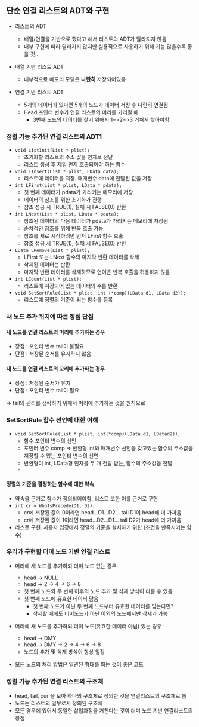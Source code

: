 ## 단순 연결 리스트의 ADT와 구현

- 리스트의 ADT

  - 배열/연결을 기반으로 했다고 해서 리스트의 ADT가 달라지지 않음
  - 내부 구현에 따라 달라지지 않지만 실용적으로 사용하기 위해 기능 많을수록 좋을 것..

- 배열 기반 리스트 ADT
  - 내부적으로 메모리 모델은 **나란히** 저장되어있음
- 연결 기반 리스트 ADT
  - 5개의 데이터가 있다면 5개의 노드가 데이터 저장 후 나란히 연결됨
  - Head 포인터 변수가 연결 리스트의 머리를 가리킬 때
    - 3번째 노드의 데이터를 찾기 위해서 1=>2=>3 거쳐서 찾아야함

### 정렬 기능 추가된 연결 리스트의 ADT1

- `void ListInit(List * plist);`
  - 초기화할 리스트의 주소 값을 인자로 전달
  - 리스트 생성 후 제일 먼저 호출되어야 하는 함수
- `void LInsert(List * plist, LData data);`
  - 리스트에 데이터를 저장. 매개변수 data에 전달된 값을 저장
- `int LFirst(List * plist, LData * pdata);`
  - 첫 번째 데이터가 pdata가 가리키는 메모리에 저장
  - 데이터의 참조를 위한 초기화가 진행
  - 참조 성공 시 TRUE(1), 실패 시 FALSE(0) 반환
- `int LNext(List * plist, LData * pdata);`
  - 참조된 데이터의 다음 데이터가 pdata가 가리키는 메모리에 저장됨
  - 순차적인 참조를 위해 반복 호출 가능
  - 참조를 새로 시작하려면 먼저 LFirst 함수 호출
  - 참조 성공 시 TRUE(1), 실패 시 FALSE(0) 반환
- `LData LRemove(List * plist);`
  - LFirst 또는 LNext 함수의 마지막 반환 데이터를 삭제
  - 삭제된 데이터는 반환
  - 마지막 반환 데이터를 삭제하므로 연이은 반복 호출을 허용하지 않음
- `int LCount(List * plist);`
  - 리스트에 저장되어 있는 데이터의 수를 반환
- `void SetSortRule(List * plist, int (*comp)(LData d1, LData d2));`
  - 리스트에 정렬의 기준이 되는 함수를 등록

### 새 노드 추가 위치에 따른 장점 단점

#### 새 노드를 연결 리스트의 머리에 추가하는 경우

- 장점 : 포인터 변수 tail이 불필요
- 단점 : 저장된 순서를 유지하지 않음

#### 새 노드를 연결 리스트의 꼬리에 추가하는 경우

- 장점 : 저장된 순서가 유지
- 단점 : 포인터 변수 tail이 필요

=> tail의 관리를 생략하기 위해서 머리에 추가하는 것을 원칙으로

### SetSortRule 함수 선언에 대한 이해

- `void SetSortRule(List * plist, int(*comp)(LData d1, LDatad2));`
  - 함수 포인터 변수의 선언
  - 포인터 변수 comp => 반환형 int와 매개변수 선언을 갖고있는 함수의 주소값을 저장할 수 있는 포인터 변수의 선언
  - 반환형이 int, LData형 인자를 두 개 전달 받는, 함수의 주소값을 전달
  -

#### 정렬의 기준을 결정하는 함수에 대한 약속

- 약속을 근거로 함수가 정의되어야함, 리스트 또한 이를 근거로 구현
- `int cr = WhoIsPrecede(D1, D2);`
  - cr에 저장된 값이 0이라면 head...D1...D2... tail D1이 head에 더 가까움
  - cr에 저장된 값이 1이라면 head...D2...D1... tail D2가 head에 더 가까움
- 리스트 구현. 사용자 입장에서 정렬의 기준을 설치하기 위한 (조건을 만족시키는 함수)

### 우리가 구현할 더미 노드 기반 연결 리스트

- 머리에 새 노드를 추가하되 더미 노드 없는 경우
  - head -> NULL
  - head -> 2 -> 4 -> 6 -> 8
  - 첫 번째 노드와 두 번째 이후의 노드 추가 및 삭제 방식이 다를 수 있음
  - 첫 번째 노드에 유효한 데이터 담음
    - 첫 번째 노드가 아닌 두 번째 노드부터 유효한 데이터를 담는다면?
    - 삭제할 때에도 더미노드가 아닌 이외의 노드에서만 삭제가 가능
- 머리에 새 노드를 추가하되 더미 노드(유효한 데이터 아님) 있는 경우

  - head -> DMY
  - head -> DMY -> 2 -> 4 -> 6 -> 8
  - 노드의 추가 및 삭제 방식이 항상 일정

- 모든 노드의 처리 방법은 일관된 형태를 띄는 것이 좋은 코드

### 정렬 기능 추가된 연결 리스트의 구조체

- head, tail, cur 을 모아 하나의 구조체로 정의한 것을 연결리스트의 구조체로 봄
- 노드는 리스트의 일부로서 정의된 구조체
- 모든 경우에 있어서 동일한 삽입과정을 거친다는 것이 더미 노드 기반 연결리스트의 장점
